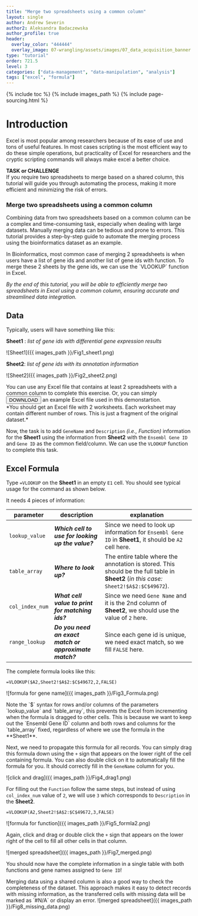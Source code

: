 ```yaml
---
title: "Merge two spreadsheets using a common column"
layout: single
author: Andrew Severin
author2: Aleksandra Badaczewska
author_profile: true
header:
  overlay_color: "444444"
  overlay_image: 07-wrangling/assets/images/07_data_acquisition_banner.png
type: "tutorial"
order: 721.5
level: 3
categories: ["data-management", "data-manipulation", "analysis"]
tags: ["excel", "formula"]
---
```


{% include toc %}
{% include images_path %}
{% include page-sourcing.html %}


# Introduction

Excel is most popular among researchers because of its ease of use and tons of useful features. In most cases scripting is the most efficient way to do these simple operations, but practicality of Excel for researchers and the cryptic scripting commands will always make excel a better choice.

**TASK or CHALLENGE** <br>
If you require two spreadsheets to merge based on a shared column, this tutorial will guide you through automating the process, making it more efficient and minimizing the risk of errors.

### Merge two spreadsheets using a common column

Combining data from two spreadsheets based on a common column can be a complex and time-consuming task, especially when dealing with large datasets. Manually merging data can be tedious and prone to errors. This tutorial provides a step-by-step guide to automate the merging process using the bioinformatics dataset as an example.

<div class="example" markdown="1">
In Bioinformatics, most common case of merging 2 spreadsheets is when users have a list of gene ids and another list of gene ids with function. To merge these 2 sheets by the gene ids, we can use the `VLOOKUP` function in Excel.
</div>

*By the end of this tutorial, you will be able to efficiently merge two spreadsheets in Excel using a common column, ensuring accurate and streamlined data integration.*


## Data

Typically, users will have something like this:

**Sheet1** : *list of gene ids with differential gene expression results*

![Sheet1]({{ images_path }}/Fig1_sheet1.png)


 **Sheet2**: *list of gene ids with its annotation information*

![Sheet2]({{ images_path }}/Fig2_sheet2.png)

<div class="protip" markdown="1">
You can use any Excel file that contains at least 2 spreadsheets with a common column to complete this exercise. Or, you can simply <a href="/07-wrangling/assets/data/excel_macros/vlookup_example.xlsx" download="vlookup_example.xlsx"><button class="btn" type="button">DOWNLOAD</button></a> an example Excel file used in this demonstartion. <br>
*You should get an Excel file with 2 worksheets. Each worksheet may contain different number of rows. This is just a fragment of the original dataset.*
</div>

Now, the task is to add `GeneName` and `Description` *(i.e., Function)* information for the **Sheet1** using the information from **Sheet2** with the `Ensembl Gene ID` and `Gene ID` as the common field/column. We can use the `VLOOKUP` function to complete this task.

## Excel Formula

Type `=VLOOKUP` on the **Sheet1** in an empty `E1` cell. You should see typical usage for the command as shown below.

It needs 4 pieces of information:

| parameter       | description                                            | explanation |
|-----------------|--------------------------------------------------------|-------------|
| `lookup_value`  | ***Which cell to use for looking up the value?***      | Since we need to look up information for `Ensembl Gene ID` in **Sheet1**, it should be `A2` cell here. |
| `table_array`   | ***Where to look up?***                                | The entire table where the annotation is stored. This should be the full table in **Sheet2** (*in this case:* `Sheet2!$A$2:$C$49672`). |
| `col_index_num` | ***What cell value to print for matching ids?***       | Since we need `Gene Name` and it is the 2nd column of **Sheet2**, we should use the value of `2` here. |
| `range_lookup`  | ***Do you need an exact match or approximate match?*** | Since each gene id is unique, we need exact match, so we fill `FALSE` here. |

The complete formula looks like this:
```
=VLOOKUP($A2,Sheet2!$A$2:$C$49672,2,FALSE)
```

![formula for gene name]({{ images_path }}/Fig3_Formula.png)

<div class="warning" markdown="1">
Note the `$` syntax for rows and/or columns of the parameters `lookup_value` and `table_array`, this prevents the Excel from incrementing when the formula is dragged to other cells. This is because we want to keep out the `Ensembl Gene ID` column and both rows and columns for the `table_array` fixed, regardless of where we use the formula in the **Sheet1**.
</div>

Next, we need to propagate this formula for all records. You can simply drag this formula down using the `+` sign that appears on the lower right of the cell containing formula. You can also double click on it to automatically fill the formula for you. It should correctly fill in the `GeneName` column for you.

![click and drag]({{ images_path }}/Fig4_drag1.png)

For filling out the `Function` follow the same steps, but instead of using `col_index_num` value of `2`, we will use `3` which corresponds to `Description` in the **Sheet2**.
```
=VLOOKUP(A2,Sheet2!$A$2:$C$49672,3,FALSE)
```
![formula for function]({{ images_path }}/Fig5_formla2.png)

Again, click and drag or double click the `+` sign that appears on the lower right of the cell to fill all other cells in that column.

![merged spreadsheet]({{ images_path }}/Fig7_merged.png)

You should now have the complete information in a single table with both functions and gene names assigned to `Gene ID`!

<div class="protip" markdown="1">
Merging data using a shared column is also a good way to check the completeness of the dataset. This approach makes it easy to detect records with missing information, as the transferred cells with missing data will be marked as `#N/A` or display an error.
![merged spreadsheet]({{ images_path }}/Fig8_missing_data.png)
</div>
